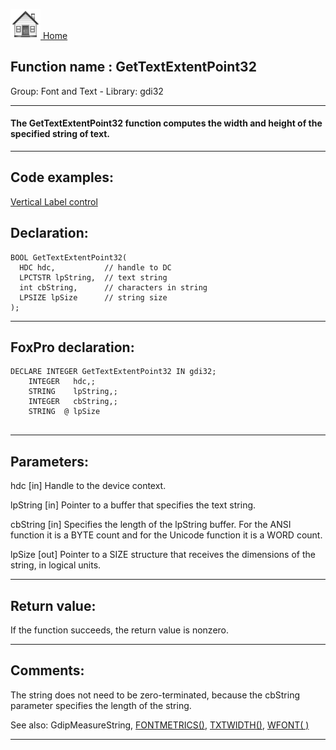 [<img src="../../images/home.png"> Home ](https://github.com/VFPX/Win32API)  

## Function name : GetTextExtentPoint32
Group: Font and Text - Library: gdi32    
***  


#### The GetTextExtentPoint32 function computes the width and height of the specified string of text.
***  


## Code examples:
[Vertical Label control](../../samples/sample_398.md)  

## Declaration:
```foxpro  
BOOL GetTextExtentPoint32(
  HDC hdc,           // handle to DC
  LPCTSTR lpString,  // text string
  int cbString,      // characters in string
  LPSIZE lpSize      // string size
);  
```  
***  


## FoxPro declaration:
```foxpro  
DECLARE INTEGER GetTextExtentPoint32 IN gdi32;
	INTEGER   hdc,;
	STRING    lpString,;
	INTEGER   cbString,;
	STRING  @ lpSize
  
```  
***  


## Parameters:
hdc 
[in] Handle to the device context. 

lpString 
[in] Pointer to a buffer that specifies the text string.

cbString 
[in] Specifies the length of the lpString buffer. For the ANSI function it is a BYTE count and for the Unicode function it is a WORD count.

lpSize 
[out] Pointer to a SIZE structure that receives the dimensions of the string, in logical units.  
***  


## Return value:
If the function succeeds, the return value is nonzero.  
***  


## Comments:
The string does not need to be zero-terminated, because the cbString parameter specifies the length of the string.  
  
See also: GdipMeasureString, <a href="http://msdn2.microsoft.com/en-us/library/fhfdf28k(VS.80).aspx">FONTMETRICS()</a>, <a href="http://msdn2.microsoft.com/en-us/library/a93d7wy7(VS.80).aspx">TXTWIDTH()</a>, <a href="http://msdn2.microsoft.com/en-us/library/bx88s7fs(VS.80).aspx">WFONT( )</a>  
  
***  


